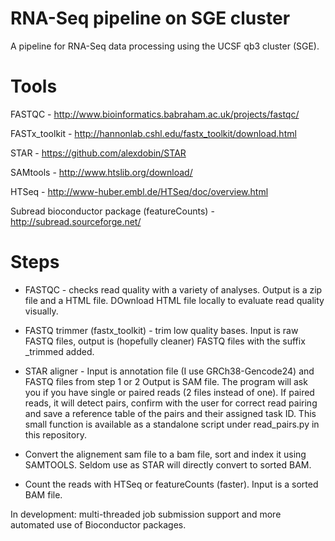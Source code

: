 # RNA-Seq pipeline on SGE cluster

A pipeline for RNA-Seq data processing using the UCSF qb3 cluster (SGE). 

# Tools
FASTQC - http://www.bioinformatics.babraham.ac.uk/projects/fastqc/

FASTx_toolkit - http://hannonlab.cshl.edu/fastx_toolkit/download.html

STAR - https://github.com/alexdobin/STAR

SAMtools - http://www.htslib.org/download/

HTSeq - http://www-huber.embl.de/HTSeq/doc/overview.html

Subread bioconductor package (featureCounts) - http://subread.sourceforge.net/ 

# Steps

* FASTQC - checks read quality with a variety of analyses. Output is a zip file and a HTML file. DOwnload HTML file locally to evaluate read quality visually.

* FASTQ trimmer (fastx_toolkit) - trim low quality bases. Input is raw FASTQ files, output is (hopefully cleaner) FASTQ files with the suffix _trimmed added.

* STAR aligner - Input is annotation file (I use GRCh38-Gencode24) and FASTQ files from step 1 or 2 Output is SAM file. The program will ask you if you have single or paired reads (2 files instead of one). If paired reads, it will detect pairs, confirm with the user for correct read pairing and save a reference table of the pairs and their assigned task ID. This small function is available as a standalone script under read_pairs.py in this repository.

* Convert the alignement sam file to a bam file, sort and index it using SAMTOOLS. Seldom use as STAR will directly convert to sorted BAM.

* Count the reads with HTSeq or featureCounts (faster). Input is a sorted BAM file.


In development: multi-threaded job submission support and more automated use of Bioconductor packages.
